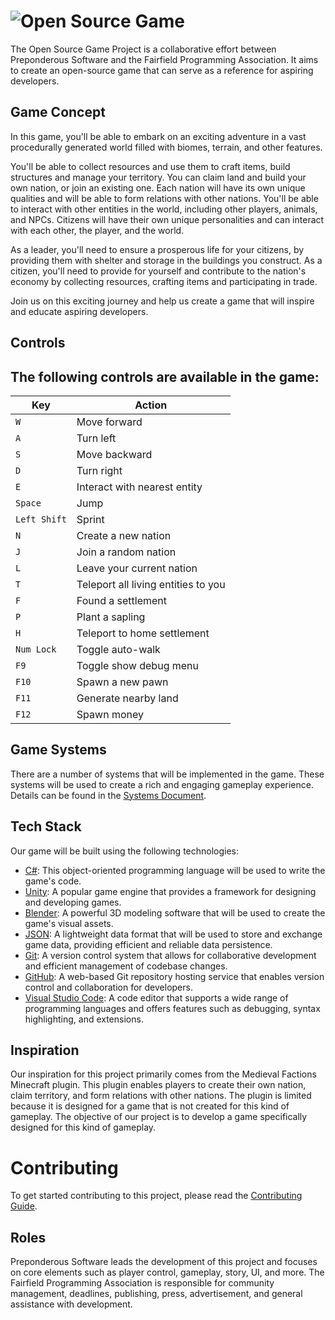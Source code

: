 # ![Open Source Game](https://raw.githubusercontent.com/Preponderous-Software/osg-project/master/.github/media/banner.svg)
The Open Source Game Project is a collaborative effort between Preponderous Software and the Fairfield Programming Association. It aims to create an open-source game that can serve as a reference for aspiring developers.

## Game Concept
In this game, you'll be able to embark on an exciting adventure in a vast procedurally generated world filled with biomes, terrain, and other features.

You'll be able to collect resources and use them to craft items, build structures and manage your territory. You can claim land and build your own nation, or join an existing one. Each nation will have its own unique qualities and will be able to form relations with other nations. You'll be able to interact with other entities in the world, including other players, animals, and NPCs. Citizens will have their own unique personalities and can interact with each other, the player, and the world.

As a leader, you'll need to ensure a prosperous life for your citizens, by providing them with shelter and storage in the buildings you construct. As a citizen, you'll need to provide for yourself and contribute to the nation's economy by collecting resources, crafting items and participating in trade.

Join us on this exciting journey and help us create a game that will inspire and educate aspiring developers.

## Controls
The following controls are available in the game:
---
| Key | Action |
| --- | --- |
| `W` | Move forward |
| `A` | Turn left |
| `S` | Move backward |
| `D` | Turn right |
| `E` | Interact with nearest entity |
| `Space` | Jump |
| `Left Shift` | Sprint |
| `N` | Create a new nation |
| `J` | Join a random nation |
| `L` | Leave your current nation |
| `T` | Teleport all living entities to you |
| `F` | Found a settlement |
| `P` | Plant a sapling |
| `H` | Teleport to home settlement |
| `Num Lock` | Toggle auto-walk |
| `F9` | Toggle show debug menu |
| `F10` | Spawn a new pawn |
| `F11` | Generate nearby land |
| `F12` | Spawn money |

## Game Systems
There are a number of systems that will be implemented in the game. These systems will be used to create a rich and engaging gameplay experience. Details can be found in the [Systems Document](./docs/SYSTEMS.md).

## Tech Stack
Our game will be built using the following technologies:
- [C#](https://docs.microsoft.com/en-us/dotnet/csharp/): This object-oriented programming language will be used to write the game's code.
- [Unity](https://unity.com/): A popular game engine that provides a framework for designing and developing games.
- [Blender](https://www.blender.org/): A powerful 3D modeling software that will be used to create the game's visual assets.
- [JSON](https://www.json.org/json-en.html): A lightweight data format that will be used to store and exchange game data, providing efficient and reliable data persistence.
- [Git](https://git-scm.com/): A version control system that allows for collaborative development and efficient management of codebase changes.
- [GitHub](https://github.com/): A web-based Git repository hosting service that enables version control and collaboration for developers.
- [Visual Studio Code](https://code.visualstudio.com/): A code editor that supports a wide range of programming languages and offers features such as debugging, syntax highlighting, and extensions.

## Inspiration
Our inspiration for this project primarily comes from the Medieval Factions Minecraft plugin. This plugin enables players to create their own nation, claim territory, and form relations with other nations. The plugin is limited because it is designed for a game that is not created for this kind of gameplay. The objective of our project is to develop a game specifically designed for this kind of gameplay.

# Contributing
To get started contributing to this project, please read the [Contributing Guide](./CONTRIBUTING.md).

## Roles
Preponderous Software leads the development of this project and focuses on core elements such as player control, gameplay, story, UI, and more. The Fairfield Programming Association is responsible for community management, deadlines, publishing, press, advertisement, and general assistance with development.
